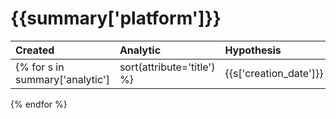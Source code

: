 # {{summary['platform']}}

|Created|Analytic|Hypothesis|Author|
| :---| :---| :---| :---|
{% for s in summary['analytic']|sort(attribute='title') %}|{{s['creation_date']}} |[{{s['title']}}](https://threathunterplaybook.com/notebooks/windows/{{s['location']}}/{{s['id']}}.html) |{{s['hypothesis']}} |{{s['author']}} |
{% endfor %}